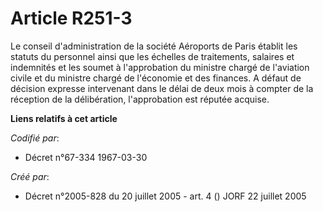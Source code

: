 # Article R251-3

Le conseil d'administration de la société Aéroports de Paris établit les statuts du personnel ainsi que les échelles de
traitements, salaires et indemnités et les soumet à l'approbation du ministre chargé de l'aviation civile et du ministre
chargé de l'économie et des finances. A défaut de décision expresse intervenant dans le délai de deux mois à compter de la
réception de la délibération, l'approbation est réputée acquise.

**Liens relatifs à cet article**

_Codifié par_:

  - Décret n°67-334 1967-03-30

_Créé par_:

  - Décret n°2005-828 du 20 juillet 2005 - art. 4 () JORF 22 juillet 2005
